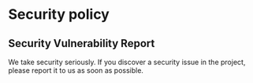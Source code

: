 # Security policy

## Security Vulnerability Report

We take security seriously. If you discover a security issue in the project, please report it to us as soon as possible.
